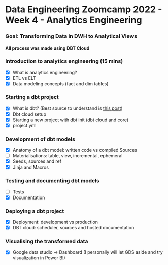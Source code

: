 # Data Engineering Zoomcamp 2022 - Week 4 - Analytics Engineering

### Goal: Transforming Data in DWH to Analytical Views

#### All process was made using DBT Cloud

### Introduction to analytics engineering (15 mins)
- [X] What is analytics engineering?
- [X] ETL vs ELT 
- [X] Data modeling concepts (fact and dim tables)

### Starting a dbt project
- [X] What is dbt? (Best source to understand is [this post](https://blog.getdbt.com/what-exactly-is-dbt/))
- [X] Dbt cloud setup
- [X] Starting a new project with dbt init (dbt cloud and core)
- [X] project.yml
 
### Development of dbt models
- [X] Anatomy of a dbt model: written code vs compiled Sources
- [ ] Materialisations: table, view, incremental, ephemeral  
- [X] Seeds, sources and ref  
- [X] Jinja and Macros 

### Testing and documenting dbt models
- [ ] Tests  
- [X] Documentation 

### Deploying a dbt project
- [X] Deployment: development vs production 
- [X] DBT cloud: scheduler, sources and hosted documentation

### Visualising the transformed data
- [X] Google data studio -> Dashboard (I personally will let GDS aside and try visualization in Power BI)
